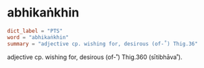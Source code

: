 # abhikaṅkhin

``` toml
dict_label = "PTS"
word = "abhikaṅkhin"
summary = "adjective cp. wishing for, desirous (of-˚) Thig.36"
```

adjective cp. wishing for, desirous (of\-˚) Thig.360 (sītibhāva˚).

